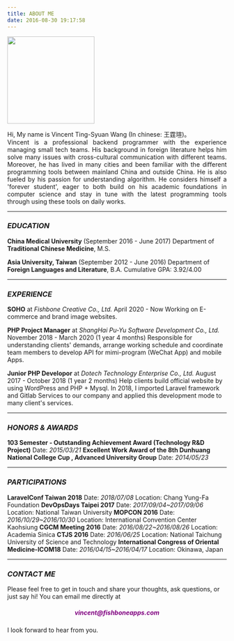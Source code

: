 ```yaml
---
title: ABOUT ME
date: 2016-08-30 19:17:58
---
```


<img src="/images/profile.jpeg" width="200">

<p style="text-align: justify;">
Hi, My name is Vincent Ting-Syuan Wang (In chinese: 王霆瑄)。<br/>
Vincent is a professional backend programmer with the experience managing small tech teams. His background in foreign literature helps him solve many issues with cross-cultural communication with different teams. Moreover, he has lived in many cities and been familiar with the different programming tools between mainland China and outside China. He is also fueled by his passion for understanding algorithm. He considers himself a 'forever student', eager to both build on his academic foundations in computer science and stay in tune with the latest programming tools through using these tools on daily works.
</p>

***

### _EDUCATION_
**China Medical University** (September 2016 - June 2017)
Department of **Traditional Chinese Medicine**, M.S.

**Asia University, Taiwan** (September 2012 - June 2016)
Department of **Foreign Languages and Literature**, B.A.
Cumulative GPA: 3.92/4.00

***

### _EXPERIENCE_
**SOHO** at _Fishbone Creative Co., Ltd._
April 2020 - Now
Working on E-commerce and brand image websites.

**PHP Project Manager** at _ShangHai Pu-Yu Software Development Co., Ltd._
November 2018 - March 2020 (1 year 4 months)
Responsible for understanding clients' demands, arrange working schedule and coordinate team members to develop API for mimi-program (WeChat App) and mobile Apps.

**Junior PHP Developor** at _Dotech Technology Enterprise Co., Ltd._
August 2017 - October 2018 (1 year 2 months)
Help clients build official website by using WordPress and PHP + Mysql. In 2018, I imported Laravel framework and Gitlab Services to our company and applied this development mode to many client's services.

***

### _HONORS & AWARDS_
**103 Semester - Outstanding Achievement Award (Technology R&D Project)**
Date: _2015/03/21_
**Excellent Work Award of the 8th Dunhuang National College Cup , Advanced University Group**
Date: _2014/05/23_

***

### _PARTICIPATIONS_
**LaravelConf Taiwan 2018**
Date: _2018/07/08_
Location: Chang Yung-Fa Foundation
**DevOpsDays Taipei 2017**
Date: _2017/09/04~2017/09/06_
Location: National Taiwan University
**MOPCON 2016**
Date: _2016/10/29~2016/10/30_
Location: International Convention Center Kaohsiung
**CGCM Meeting 2016**
Date: _2016/08/22~2016/08/26_
Location: Academia Sinica
**CTJS 2016**
Date: _2016/06/25_
Location: National Taichung University of Science and Technology
**International Congress of Oriental Medicine-ICOM18**
Date: _2016/04/15~2016/04/17_
Location: Okinawa, Japan

***

### _CONTACT ME_

Please feel free to get in touch and share your thoughts, ask questions, or just say hi!
You can email me directly at
<h5 style="text-align: center; color: purple;"> vincent@fishboneapps.com </h5>
I look forward to hear from you.